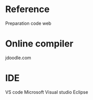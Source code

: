# Reference
Preparation code web 
# Online compiler
jdoodle.com
# IDE
VS code
Microsoft Visual studio 
Eclipse
